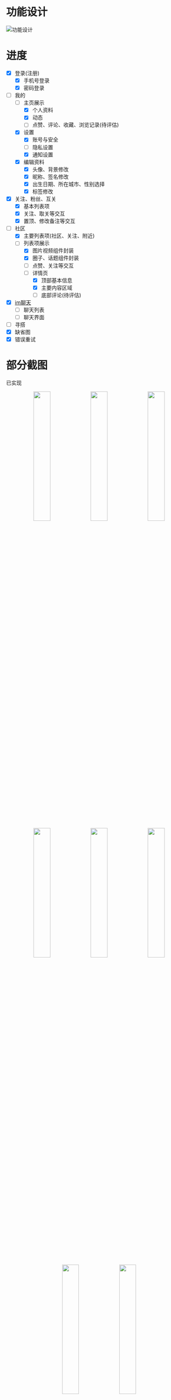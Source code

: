 # 功能设计

![功能设计](img/功能设计.png)

# 进度

- [x] 登录(注册)
  - [x] 手机号登录
  - [x] 密码登录
- [ ] 我的
  - [ ] 主页展示
    - [x] 个人资料
    - [x] 动态
    - [ ] 点赞、评论、收藏、浏览记录(待评估)
  - [x] 设置
    - [x] 账号与安全
    - [ ] 隐私设置
    - [x] 通知设置
  - [x] 编辑资料
    - [x] 头像、背景修改
    - [x] 昵称、签名修改
    - [x] 出生日期、所在城市、性别选择
    - [x] 标签修改
- [x] 关注、粉丝、互关
  - [x] 基本列表项
  - [x] 关注、取关等交互
  - [x] 置顶、修改备注等交互
- [ ] 社区
  - [x] 主要列表项(社区、关注、附近)
  - [ ] 列表项展示
    - [x] 图片视频组件封装
    - [x] 圈子、话题组件封装
    - [ ] 点赞、关注等交互
    - [ ] 详情页
      - [x] 顶部基本信息
      - [x] 主要内容区域
      - [ ] 底部评论(待评估)
- [x] [im聊天](./docx/im聊天.md)
  - [ ] 聊天列表
  - [ ] 聊天界面
- [ ] 寻搭
- [x] 缺省图
- [x] 错误重试

# 部分截图

已实现

<p align = "center">    
  <img src="img/登录.jpg" width="30%" />
  <img src="img/个人主页.jpg" width="30%" />
  <img src="img/个人资料编辑.jpg" width="30%" />
</p>

<p align = "center">    
  <img src="img/设置.jpg" width="30%" />
  <img src="img/通用设置.jpg" width="30%" />
  <img src="img/通知设置.jpg" width="30%" />
</p>

<p align = "center">    
  <img src="img/修改密码.jpg" width="30%" />
  <img src="img/账号与安全.jpg" width="30%" />
</p>

<p align = "center">    
  <img src="img/标签选择.jpg" width="30%" />
  <img src="img/查看他人主页.jpg" width="30%" />
  <img src="img/动态详情页.jpg" width="30%" />
</p>

<p align = "center">    
  <img src="img/关注列表.jpg" width="30%" />
  <img src="img/关注设置.jpg" width="30%" />
  <img src="img/社区.jpg" width="30%" />
</p>

<p align = "center">    
  <img src="img/视频播放.jpg" width="30%" />
  <img src="img/图片预览.jpg" width="30%" />
</p>

待优化

<p align = "center">    
  <img src="img/聊天列表.jpg" width="30%" />
  <img src="img/消息页.png" width="30%" />
</p>

<p align = "center">    
  <img src="img/聊天页.png" width="30%" />
  <img src="img/聊天界面.jpg" width="30%" />
</p>

待实现

<p align = "center">    
  <img src="img/首页寻搭2.png" width="30%" />
  <img src="img/活动详情.png" width="30%" />
  <img src="img/动态发布.png" width="30%" />
</p>

# 产品设计文档
https://lxe4xw.axshare.com/?id=3fd07a523a8e4a81addb237859e49f42